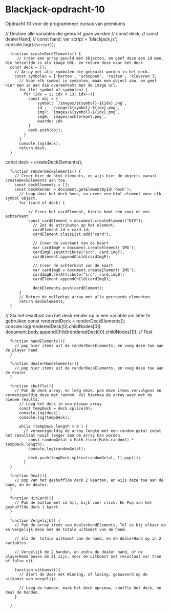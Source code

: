 # Blackjack-opdracht-10
Opdracht 10 voor de programmeer cursus van premiums


// Declare alle variables die gebruikt gaan worden
// const deck;
// const dealerHand;
// const hand;
var script = 'blackjack.js';
console.log(`${script}`);

      function createDeckElements() {
         // Creer een array gevuld met objecten, en geef deze een id mee, die hetzelfde is als image URL. en return deze naar het deck
      const deck = [];
        // Array met alle symbolen die gebruikt worden in het deck.
        const symbolen = ['harten', 'schoppen', 'ruiten', 'klaveren'];
          // Voor elk symbol in symbolen, maak een object aan. en geef hier een id aan die overeenkomt met de image url.
          for (let symbol of symbolen) {
            for (idx = 1; idx < 13; idx++){
              const obj = {
                  symbol: `/images/${symbol}-${idx}.png`,
                  id :  `/images${symbol}-${idx}.png`,
                  imgF: `images/${symbol}-${idx}.png`,
                  imgB: `images/achterkant.png`,
                  waarde: idx
              }
              deck.push(obj);
            }
          }
          console.log(deck);
          return deck;
      }
const deck = createDeckElements();

      function renderDeckElements() {
        // Creer hier de html elements, en wijs hier de objects vanuit createDeckElements aan toe.
        const deckElements = [];
        const deckRender = document.getElementById('deck');
          // Loop door het deck heen, en creer een html element voor elk symbol object.
          for (card of deck) {

              // Creer het cardElement, hierin komt een voor en een achterkant
              const cardElement = document.createElement("DIV");
                // Zet de attributen op het element.
                cardElement.id = card.id;
                cardElement.classList.add("card");

                // Creer de voorkant van de kaart
                var cardImgF = document.createElement('IMG');
                cardImgF.setAttribute("src", card.imgF);
                cardElement.appendChild(cardImgF);

                // Creer de achterkant van de kaart
                var cardImgB = document.createElement('IMG');
                cardImgB.setAttribute("src", card.imgB);
                cardElement.appendChild(cardImgB);

                deckElements.push(cardElement);
          }
          // Return de volledige array met alle gecreerde elementen.
          return deckElements;
      }

// Sla het resultaat van het deck render op in een variable om later te gebruiken
const renderedDeck = renderDeckElements();
console.log(renderedDeck[0].childNodes[0]);
document.body.appendChild(renderedDeck[0].childNodes[1]); // Test

      function handElements(){
        // pop hier items uit de renderDeckElements, en voeg deze toe aan de player hand
      }

      function dealerHandElements(){
        // pop hier items uit de renderDeckElements, en voeg deze toe aan de dealer
      }

      function shuffle(){
        // Pak de deck array, en leeg deze. pak deze items vervolgens en vermenigvuldig deze met random. Vul hiernaa de array weer met de nieuwe results.
          // Leeg het deck in een nieuwe array
          const tempDeck = deck.splice(0);
          console.log(deck);
          console.log(tempDeck);

          while (tempDeck.length > 0 ) {
            // vermenigvuldig de array lengte met een random getal zodat het resultaat nooit langer dan de array kan worden.
              const randomGetal = Math.floor(Math.random() * tempDeck.length);
              console.log(randomGetal);

              deck.push(tempDeck.splice(randomGetal, 1).pop());
            }
      }

      function Deal(){
        // pop van het geshufflde deck 2 kaarten, en wijs deze toe aan de hand, en de dealer.
      }

      function HitCard(){
        // Pak de button met id hit, kijk voor click. En Pop van het geshufflde deck 1 kaart.
      }

      function Vergelijk() {
        // Pak de array items van dealerHandElements, Tel ze bij elkaar op en Vergelijk deze met de totale uitkomst van de hand.

        // Sla de  totale uitkomst van de hand, en de dealerHand op in 2 variables.

        // Vergelijk de 2 handen, en zodra de dealer hand, of de playerHand boven de 21 zijn, voor de uitkomst met resultaat var true of false uit.

        function uitkomst(){
          // Alert de User met Winning, of losing. gebaseerd op de uitkomst van vergelijk.

          // Leeg de handen, maak het deck opnieuw, shuffle het deck, en deal de handen.
        }

      }
